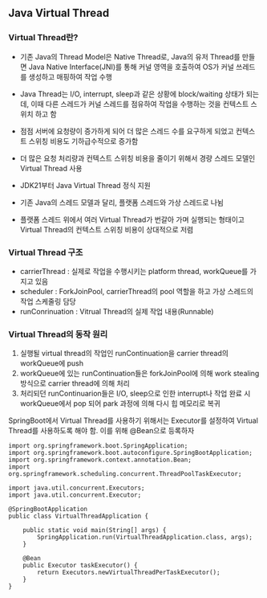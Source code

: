 ## Java Virtual Thread
### Virtual Thread란?
-  기존 Java의 Thread Model은 Native Thread로, Java의 유저 Thread를 만들면 Java Native Interface(JNI)를 통해 커널 영역을 호출하여 OS가 커널 쓰레드를 생성하고 매핑하여 작업 수행
- Java Thread는 I/O, interrupt, sleep과 같은 상황에 block/waiting 상태가 되는데, 이때 다른 스레드가 커널 스레드를 점유하여 작업을 수행하는 것을 컨텍스트 스위치 하고 함
- 점점 서버에 요청량이 증가하게 되어 더 많은 스레드 수를 요구하게 되었고 컨텍스트 스위칭 비용도 기하급수적으로 증가함
- 더 많은 요청 처리량과 컨텍스트 스위칭 비용을 줄이기 위해서 경량 스레드 모델인 Virtual Thread 사용
- JDK21부터 Java Virtual Thread 정식 지원

- 기존 Java의 스레드 모델과 달리, 플랫폼 스레드와 가상 스레드로 나뉨
- 플랫폼 스레드 위에서 여러 Virtual Thread가 번갈아 가며 실행되는 형태이고 Virtual Thread의 컨텍스트 스위칭 비용이 상대적으로 저렴

### Virtual Thread 구조
- carrierThread : 실제로 작업을 수행시키는 platform thread, workQueue를 가지고 있음
- scheduler : ForkJoinPool, carrierThread의 pool 역할을 하고 가상 스레드의 작업 스케줄링 담당
- runConrinuation : Vitrual Thread의 실제 작업 내용(Runnable)

### Virtual Thread의 동작 원리
1. 실행될 virtual thread의 작업인 runContinuation을 carrier thread의 workQueue에 push
2. workQueue에 있는 runContinuation들은 forkJoinPool에 의해 work stealing 방식으로 carrier thread에 의해 처리
3. 처리되던 runContinuarion들은 I/O, sleep으로 인한 interrupt나 작업 완료 시 workQueue에서 pop 되어 park 과정에 의해 다시 힙 메모리로 복귀

SpringBoot에서 Virtual Thread를 사용하기 위해서는 Executor를 설정하여 Virtual Thread를 사용하도록 해야 함. 이를 위해 @Bean으로 등록하자
```
import org.springframework.boot.SpringApplication;
import org.springframework.boot.autoconfigure.SpringBootApplication;
import org.springframework.context.annotation.Bean;
import org.springframework.scheduling.concurrent.ThreadPoolTaskExecutor;

import java.util.concurrent.Executors;
import java.util.concurrent.Executor;

@SpringBootApplication
public class VirtualThreadApplication {

    public static void main(String[] args) {
        SpringApplication.run(VirtualThreadApplication.class, args);
    }

    @Bean
    public Executor taskExecutor() {
        return Executors.newVirtualThreadPerTaskExecutor();
    }
}

```